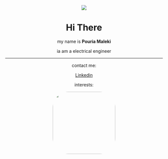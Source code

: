<div align="center">
  <img src="https://github.com/pouria-maleki/pouria-maleki/assets/61584820/f0bb8541-7228-467e-a521-dc6a8cb8165b">
  <h1>Hi There</h1>
  <p>my name is <strong>Pouria Maleki</strong></p>
  <p>ia am a electrical engineer</p>
  <hr>
  <p>contact me: </p>
  <a href="https://www.linkedin.com/in/pouria-maleki/">Linkedin</a>
  <p>interests:</p>
  <img src="https://github.com/pouria-maleki/pouria-maleki/assets/61584820/484b0433-0a9f-4e5d-8aa7-f4baf8bff2e9" style="width:200px; border-radius: 50px">

</div>
